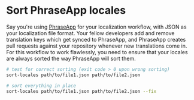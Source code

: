 # Sort PhraseApp locales

Say you're using [PhraseApp](https://phraseapp.com/) for your localization workflow, with JSON as your localization file format.
Your fellow developers add and remove translation keys which get synced to PhraseApp,
and PhraseApp creates pull requests against your repository whenever new translations come in.
For this workflow to work flawlessly, you need to ensure that your locales are always sorted the way PhraseApp will sort them.

```bash
# test for correct sorting (exit code > 0 upon wrong sorting)
sort-locales path/to/file1.json path/to/file2.json

# sort everything in place
sort-locales path/to/file1.json path/to/file2.json --fix
```
